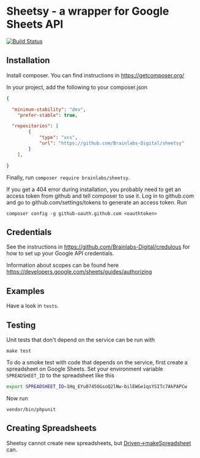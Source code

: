 # Sheetsy - a wrapper for Google Sheets API

[![Build Status](https://jenkins.brainlabsdigital.com/buildStatus/icon?job=Brainlabs-Digital/sheetsy/master)](https://jenkins.brainlabsdigital.com/job/Brainlabs-Digital/job/sheetsy/job/master/)

## Installation

Install composer. You can find instructions in <https://getcomposer.org/>

In your project, add the following to your composer.json

```json
{

  "minimum-stability": "dev",
	"prefer-stable": true,

  "repositories": [
		{
			"type": "vcs",
			"url": "https://github.com/Brainlabs-Digital/sheetsy"
		}
	],

}
```

Finally, run `composer require brainlabs/sheetsy`.

If you get a 404 error during installation, you probably need to get an access
token from github and tell composer to use it. Log in to github.com and go to
github.com/settings/tokens to generate an access token. Run

```
composer config -g github-oauth.github.com <oauthtoken>
```

## Credentials

See the instructions in https://github.com/Brainlabs-Digital/credulous for how
to set up your Google API credentials.

Information about scopes can be found here
https://developers.google.com/sheets/guides/authorizing


## Examples
Have a look in `tests`.

## Testing

Unit tests that don't depend on the service can be run with
```
make test
```

To do a smoke test with code that depends on the service, first create a
spreadsheet on Google Sheets. Set your environment variable
`SPREADSHEET_ID` to the spreadsheet like this

```bash
export SPREADSHEET_ID=1Hq_EYu0745OGsoQ2lNw-bilEWGe1qsYSITc7AkPAPCw
```

Now run
```
vendor/bin/phpunit
```

## Creating Spreadsheets

Sheetsy cannot create new spreadsheets, but [Driven->makeSpreadsheet](https://github.com/Brainlabs-Digital/driven) can.
